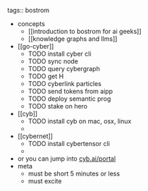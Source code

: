 tags:: bostrom

- concepts
	- [[introduction to bostrom for ai geeks]]
	- [[knowledge graphs and llms]]
- [[go-cyber]]
	- TODO install cyber cli
	- TODO sync node
	- TODO query cybergraph
	- TODO get H
	- TODO cyberlink particles
	- TODO send tokens from aipp
	- TODO deploy semantic prog
	- TODO stake on hero
- [[cyb]]
	- TODO install cyb on mac, osx, linux
	-
- [[cybernet]]
	- TODO install cybertensor cli
	-
- or you can jump into [cyb.ai/portal](https://cyb.ai/portal)
- meta
	- must be short 5 minutes or less
	- must excite
